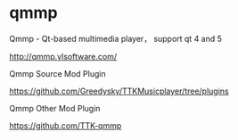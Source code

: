 # qmmp
Qmmp - Qt-based multimedia player， support qt 4 and 5

http://qmmp.ylsoftware.com/


Qmmp Source Mod Plugin

https://github.com/Greedysky/TTKMusicplayer/tree/plugins


Qmmp Other Mod Plugin

https://github.com/TTK-qmmp

